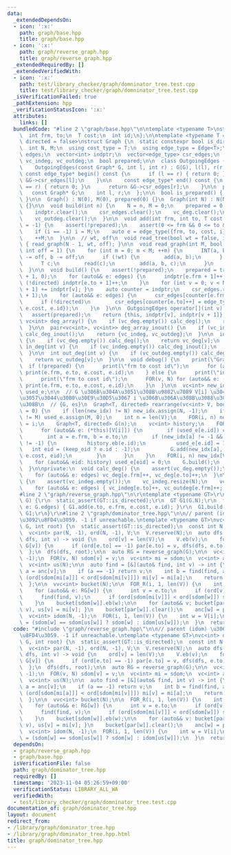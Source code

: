 ```yaml
---
data:
  _extendedDependsOn:
  - icon: ':x:'
    path: graph/base.hpp
    title: graph/base.hpp
  - icon: ':x:'
    path: graph/reverse_graph.hpp
    title: graph/reverse_graph.hpp
  _extendedRequiredBy: []
  _extendedVerifiedWith:
  - icon: ':x:'
    path: test/library_checker/graph/domninator_tree.test.cpp
    title: test/library_checker/graph/domninator_tree.test.cpp
  _isVerificationFailed: true
  _pathExtension: hpp
  _verificationStatusIcon: ':x:'
  attributes:
    links: []
  bundledCode: "#line 2 \"graph/base.hpp\"\n\ntemplate <typename T>\nstruct Edge {\n\
    \  int frm, to;\n  T cost;\n  int id;\n};\n\ntemplate <typename T = int, bool\
    \ directed = false>\nstruct Graph {\n  static constexpr bool is_directed = directed;\n\
    \  int N, M;\n  using cost_type = T;\n  using edge_type = Edge<T>;\n  vector<edge_type>\
    \ edges;\n  vector<int> indptr;\n  vector<edge_type> csr_edges;\n  vc<int> vc_deg,\
    \ vc_indeg, vc_outdeg;\n  bool prepared;\n\n  class OutgoingEdges {\n  public:\n\
    \    OutgoingEdges(const Graph* G, int l, int r) : G(G), l(l), r(r) {}\n\n   \
    \ const edge_type* begin() const {\n      if (l == r) { return 0; }\n      return\
    \ &G->csr_edges[l];\n    }\n\n    const edge_type* end() const {\n      if (l\
    \ == r) { return 0; }\n      return &G->csr_edges[r];\n    }\n\n  private:\n \
    \   const Graph* G;\n    int l, r;\n  };\n\n  bool is_prepared() { return prepared;\
    \ }\n\n  Graph() : N(0), M(0), prepared(0) {}\n  Graph(int N) : N(N), M(0), prepared(0)\
    \ {}\n\n  void build(int n) {\n    N = n, M = 0;\n    prepared = 0;\n    edges.clear();\n\
    \    indptr.clear();\n    csr_edges.clear();\n    vc_deg.clear();\n    vc_indeg.clear();\n\
    \    vc_outdeg.clear();\n  }\n\n  void add(int frm, int to, T cost = 1, int i\
    \ = -1) {\n    assert(!prepared);\n    assert(0 <= frm && 0 <= to && to < N);\n\
    \    if (i == -1) i = M;\n    auto e = edge_type({frm, to, cost, i});\n    edges.eb(e);\n\
    \    ++M;\n  }\n\n  // wt, off\n  void read_tree(bool wt = false, int off = 1)\
    \ { read_graph(N - 1, wt, off); }\n\n  void read_graph(int M, bool wt = false,\
    \ int off = 1) {\n    for (int m = 0; m < M; ++m) {\n      INT(a, b);\n      a\
    \ -= off, b -= off;\n      if (!wt) {\n        add(a, b);\n      } else {\n  \
    \      T c;\n        read(c);\n        add(a, b, c);\n      }\n    }\n    build();\n\
    \  }\n\n  void build() {\n    assert(!prepared);\n    prepared = true;\n    indptr.assign(N\
    \ + 1, 0);\n    for (auto&& e: edges) {\n      indptr[e.frm + 1]++;\n      if\
    \ (!directed) indptr[e.to + 1]++;\n    }\n    for (int v = 0; v < N; ++v) { indptr[v\
    \ + 1] += indptr[v]; }\n    auto counter = indptr;\n    csr_edges.resize(indptr.back()\
    \ + 1);\n    for (auto&& e: edges) {\n      csr_edges[counter[e.frm]++] = e;\n\
    \      if (!directed)\n        csr_edges[counter[e.to]++] = edge_type({e.to, e.frm,\
    \ e.cost, e.id});\n    }\n  }\n\n  OutgoingEdges operator[](int v) const {\n \
    \   assert(prepared);\n    return {this, indptr[v], indptr[v + 1]};\n  }\n\n \
    \ vc<int> deg_array() {\n    if (vc_deg.empty()) calc_deg();\n    return vc_deg;\n\
    \  }\n\n  pair<vc<int>, vc<int>> deg_array_inout() {\n    if (vc_indeg.empty())\
    \ calc_deg_inout();\n    return {vc_indeg, vc_outdeg};\n  }\n\n  int deg(int v)\
    \ {\n    if (vc_deg.empty()) calc_deg();\n    return vc_deg[v];\n  }\n\n  int\
    \ in_deg(int v) {\n    if (vc_indeg.empty()) calc_deg_inout();\n    return vc_indeg[v];\n\
    \  }\n\n  int out_deg(int v) {\n    if (vc_outdeg.empty()) calc_deg_inout();\n\
    \    return vc_outdeg[v];\n  }\n\n  void debug() {\n    print(\"Graph\");\n  \
    \  if (!prepared) {\n      print(\"frm to cost id\");\n      for (auto&& e: edges)\
    \ print(e.frm, e.to, e.cost, e.id);\n    } else {\n      print(\"indptr\", indptr);\n\
    \      print(\"frm to cost id\");\n      FOR(v, N) for (auto&& e: (*this)[v])\
    \ print(e.frm, e.to, e.cost, e.id);\n    }\n  }\n\n  vc<int> new_idx;\n  vc<bool>\
    \ used_e;\n\n  // G \u306B\u304A\u3051\u308B\u9802\u70B9 V[i] \u304C\u3001\u65B0\
    \u3057\u3044\u30B0\u30E9\u30D5\u3067 i \u306B\u306A\u308B\u3088\u3046\u306B\u3059\
    \u308B\n  // {G, es}\n  Graph<T, directed> rearrange(vc<int> V, bool keep_eid\
    \ = 0) {\n    if (len(new_idx) != N) new_idx.assign(N, -1);\n    if (len(used_e)\
    \ != M) used_e.assign(M, 0);\n    int n = len(V);\n    FOR(i, n) new_idx[V[i]]\
    \ = i;\n    Graph<T, directed> G(n);\n    vc<int> history;\n    FOR(i, n) {\n\
    \      for (auto&& e: (*this)[V[i]]) {\n        if (used_e[e.id]) continue;\n\
    \        int a = e.frm, b = e.to;\n        if (new_idx[a] != -1 && new_idx[b]\
    \ != -1) {\n          history.eb(e.id);\n          used_e[e.id] = 1;\n       \
    \   int eid = (keep_eid ? e.id : -1);\n          G.add(new_idx[a], new_idx[b],\
    \ e.cost, eid);\n        }\n      }\n    }\n    FOR(i, n) new_idx[V[i]] = -1;\n\
    \    for (auto&& eid: history) used_e[eid] = 0;\n    G.build();\n    return G;\n\
    \  }\n\nprivate:\n  void calc_deg() {\n    assert(vc_deg.empty());\n    vc_deg.resize(N);\n\
    \    for (auto&& e: edges) vc_deg[e.frm]++, vc_deg[e.to]++;\n  }\n\n  void calc_deg_inout()\
    \ {\n    assert(vc_indeg.empty());\n    vc_indeg.resize(N);\n    vc_outdeg.resize(N);\n\
    \    for (auto&& e: edges) { vc_indeg[e.to]++, vc_outdeg[e.frm]++; }\n  }\n};\n\
    #line 2 \"graph/reverse_graph.hpp\"\n\r\ntemplate <typename GT>\r\nGT reverse_graph(GT&\
    \ G) {\r\n  static_assert(GT::is_directed);\r\n  GT G1(G.N);\r\n  for (auto&&\
    \ e: G.edges) { G1.add(e.to, e.frm, e.cost, e.id); }\r\n  G1.build();\r\n  return\
    \ G1;\r\n}\r\n#line 2 \"graph/dominator_tree.hpp\"\n\n// parent (idom) \u306E\u5217\
    \u3092\u8FD4\u3059. -1 if unreachable.\ntemplate <typename GT>\nvc<int> dominator_tree(GT&\
    \ G, int root) {\n  static_assert(GT::is_directed);\n  const int N = G.N;\n\n\
    \  vc<int> par(N, -1), ord(N, -1), V;\n  V.reserve(N);\n  auto dfs = [&](auto&\
    \ dfs, int v) -> void {\n    ord[v] = len(V);\n    V.eb(v);\n    for (auto&& e:\
    \ G[v]) {\n      if (ord[e.to] == -1) par[e.to] = v, dfs(dfs, e.to);\n    }\n\
    \  };\n  dfs(dfs, root);\n\n  auto RG = reverse_graph(G);\n\n  vc<int> sdom(N,\
    \ -1);\n  FOR(v, N) sdom[v] = v;\n  vc<int> mi = sdom;\n  vc<int> anc(N, -1);\n\
    \  vc<int> us(N);\n\n  auto find = [&](auto& find, int v) -> int {\n    auto&\
    \ a = anc[v];\n    if (a == -1) return v;\n    int b = find(find, a);\n    if\
    \ (ord[sdom[mi[a]]] < ord[sdom[mi[v]]]) mi[v] = mi[a];\n    return anc[v] = b;\n\
    \  };\n\n  vvc<int> bucket(N);\n\n  FOR_R(i, 1, len(V)) {\n    int w = V[i];\n\
    \    for (auto&& e: RG[w]) {\n      int v = e.to;\n      if (ord[v] == -1) continue;\n\
    \      find(find, v);\n      if (ord[sdom[mi[v]]] < ord[sdom[w]]) sdom[w] = sdom[mi[v]];\n\
    \    }\n    bucket[sdom[w]].eb(w);\n\n    for (auto&& v: bucket[par[w]]) { find(find,\
    \ v), us[v] = mi[v]; }\n    bucket[par[w]].clear();\n    anc[w] = par[w];\n  }\n\
    \  vc<int> idom(N, -1);\n  FOR(i, 1, len(V)) {\n    int w = V[i];\n    idom[w]\
    \ = (sdom[w] == sdom[us[w]] ? sdom[w] : idom[us[w]]);\n  }\n  return idom;\n}\n"
  code: "#include \"graph/reverse_graph.hpp\"\n\n// parent (idom) \u306E\u5217\u3092\
    \u8FD4\u3059. -1 if unreachable.\ntemplate <typename GT>\nvc<int> dominator_tree(GT&\
    \ G, int root) {\n  static_assert(GT::is_directed);\n  const int N = G.N;\n\n\
    \  vc<int> par(N, -1), ord(N, -1), V;\n  V.reserve(N);\n  auto dfs = [&](auto&\
    \ dfs, int v) -> void {\n    ord[v] = len(V);\n    V.eb(v);\n    for (auto&& e:\
    \ G[v]) {\n      if (ord[e.to] == -1) par[e.to] = v, dfs(dfs, e.to);\n    }\n\
    \  };\n  dfs(dfs, root);\n\n  auto RG = reverse_graph(G);\n\n  vc<int> sdom(N,\
    \ -1);\n  FOR(v, N) sdom[v] = v;\n  vc<int> mi = sdom;\n  vc<int> anc(N, -1);\n\
    \  vc<int> us(N);\n\n  auto find = [&](auto& find, int v) -> int {\n    auto&\
    \ a = anc[v];\n    if (a == -1) return v;\n    int b = find(find, a);\n    if\
    \ (ord[sdom[mi[a]]] < ord[sdom[mi[v]]]) mi[v] = mi[a];\n    return anc[v] = b;\n\
    \  };\n\n  vvc<int> bucket(N);\n\n  FOR_R(i, 1, len(V)) {\n    int w = V[i];\n\
    \    for (auto&& e: RG[w]) {\n      int v = e.to;\n      if (ord[v] == -1) continue;\n\
    \      find(find, v);\n      if (ord[sdom[mi[v]]] < ord[sdom[w]]) sdom[w] = sdom[mi[v]];\n\
    \    }\n    bucket[sdom[w]].eb(w);\n\n    for (auto&& v: bucket[par[w]]) { find(find,\
    \ v), us[v] = mi[v]; }\n    bucket[par[w]].clear();\n    anc[w] = par[w];\n  }\n\
    \  vc<int> idom(N, -1);\n  FOR(i, 1, len(V)) {\n    int w = V[i];\n    idom[w]\
    \ = (sdom[w] == sdom[us[w]] ? sdom[w] : idom[us[w]]);\n  }\n  return idom;\n}"
  dependsOn:
  - graph/reverse_graph.hpp
  - graph/base.hpp
  isVerificationFile: false
  path: graph/dominator_tree.hpp
  requiredBy: []
  timestamp: '2023-11-04 05:26:59+09:00'
  verificationStatus: LIBRARY_ALL_WA
  verifiedWith:
  - test/library_checker/graph/domninator_tree.test.cpp
documentation_of: graph/dominator_tree.hpp
layout: document
redirect_from:
- /library/graph/dominator_tree.hpp
- /library/graph/dominator_tree.hpp.html
title: graph/dominator_tree.hpp
---
```

